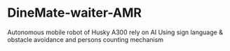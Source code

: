 # DineMate-waiter-AMR
Autonomous mobile robot of Husky A300 rely on AI Using sign language &amp; obstacle avoidance and persons counting mechanism
